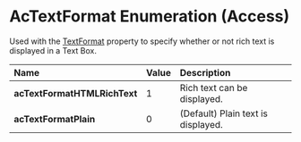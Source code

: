 
# AcTextFormat Enumeration (Access)

Used with the  [TextFormat](3d164782-9d9c-5462-ac40-51772d475407.md) property to specify whether or not rich text is displayed in a Text Box.



|**Name**|**Value**|**Description**|
|:-----|:-----|:-----|
| **acTextFormatHTMLRichText**|1|Rich text can be displayed.|
| **acTextFormatPlain**|0| (Default) Plain text is displayed.|
